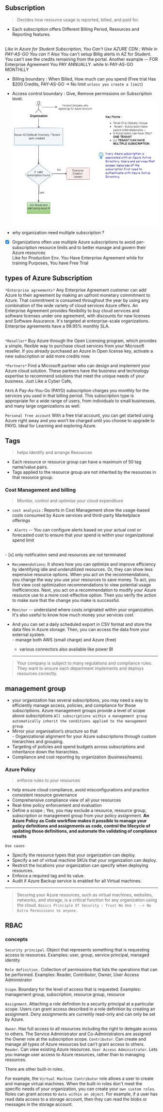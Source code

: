## Subscription
> Decides how resource usage is reported, billed, and paid for.

- Each subscription offers Different Billing Period, Resources and Reporting features.

 <br>    *Like in Azure for Student Subscription, You Can't Use AZURE CDN ; While in PAY-AS-GO You can !!*
     Also You can't setup Billig alerts in AZ for Student. You can't see the credits remaining from the portal.
     Another example -- FOR Enterprise Agreement You PAY ANNUALLY. while In PAY-AS-GO MONTHLLY

- Billing boundary : When Billed, How much can you spend (Free trial Has $200 Credits, PAY-AS-GO -> No limit `unless you create a limit`)
- Access control boundary : Give, Remove permissions on Subscription level.
![How Azure AD Is Linked to subscription](https://github.com/Ananyojha/spare-images/blob/main/AD%20vs%20AAD-Page-1.jpg?raw=true)

- why organization need multiple subscription ?
- [x] Organizations often use multiple Azure subscriptions to avoid per-subscription resource limits and to better manage and govern their Azure resources
<br> Like for Production Env. You Have Enterprise Agreement while for training Purposes, You have Free Trial 

## types of Azure Subscription

`*Enterprise agreements*`
Any Enterprise Agreement customer can add Azure to their agreement by making an upfront monetary commitment to Azure. That commitment is consumed throughout the year by using any combination of the wide variety of cloud services Azure offers. An Enterprise Agreement provides flexibility to buy cloud services and software licenses under one agreement, with discounts for new licenses and Software Assurance. It's targeted at enterprise-scale organizations. Enterprise agreements have a 99.95% monthly SLA.

<br>`*Reseller*`
Buy Azure through the Open Licensing program, which provides a simple, flexible way to purchase cloud services from your Microsoft reseller. If you already purchased an Azure in Open license key, activate a new subscription or add more credits now.

`*Partners*`
Find a Microsoft partner who can design and implement your Azure cloud solution. These partners have the business and technology expertise to recommend solutions that meet the unique needs of your business. Just Like a Cyber Cafe, 

`PAYG`
A Pay-As-You-Go (PAYG) subscription charges you monthly for the services you used in that billing period. This subscription type is appropriate for a wide range of users, from individuals to small businesses, and many large organizations as well.

`Personal free account`
With a free trial account, you can get started using Azure right away and you won’t be charged until you choose to upgrade to PAYG. Ideal for Learning and exploring Azure.

## Tags 
> helps Identify and arrange Resources

- Each resource or resource group can have a maximum of 50 tag name/value pairs.
- Tags applied to the resource group are not inherited by the resources in that resource group.

### Cost Management and billing
> Monitor, control and optimise your cloud expenditure

- `cost analysis` : Reports in Cost Management show the usage-based costs consumed by Azure services and third-party Marketplace offerings

- ` Alerts` -- You can configure alerts based on your actual cost or forecasted cost to ensure that your spend is within your organizational spend limit  
<br>
- [x] only notification send and resources are not terminated

- `Recommendations`: It shows how you can optimize and improve efficiency by identifying idle and underutilized resources. Or, they can show less expensive resource options. When you act on the recommendations, you change the way you use your resources to save money. To act, you first view cost optimization recommendations to view potential usage inefficiencies. Next, you act on a recommendation to modify your Azure resource use to a more cost-effective option. Then you verify the action to make sure that the change you make is successful.

- `Monitor` -- understand where costs originated within your organization. It's also useful to know how much money your services cost
-  And you can set a daily scheduled export in CSV format and store the data files in Azure storage. Then, you can access the data from your external system.
<br> - manage both AWS (small charge) and Azure (free)
     - various connectors also available like power BI
     
     --------------
     
> Your company is subject to many regulations and compliance rules. They want to ensure each department implements and deploys resources correctly.

## management group
-  your organization has several subscriptions, you may need a way to efficiently manage access, policies, and compliance for those subscriptions. Azure management groups provide a level of scope above subscriptions `All subscriptions within a management group automatically inherit the conditions applied to the management group`
-  Mirror your organisation’s structure so that 
<br>  - Organizational alignment for your Azure subscriptions through custom hierarchies and grouping.
- Targeting of policies and spend budgets across subscriptions and inheritance down the hierarchies.
- Compliance and cost reporting by organization (business/teams).


### Azure Policy 
> enforce rules to your resources
> 
- help ensure cloud compliance, avoid misconfigurations and practice consistent resource governance
- Comprehensive compliance view of all your resources
- Real-time policy enforcement and evaluation
- Define a scope ; Yes, you may exclude a resource, resource group, subscription or management group from your policy assignment.
**An Azure Policy as Code workflow makes it possible to manage your policy definitions and assignments as code, control the lifecycle of updating those definitions, and automate the validating of compliance results**

`Use cases`
- Specify the resource types that your organization can deploy.
- Specify a set of virtual machine SKUs that your organization can deploy.
- Restrict the locations your organization can specify when deploying resources.
- Enforce a required tag and its value.
- Audit if Azure Backup service is enabled for all Virtual machines.

----------------

> Securing your Azure resources, such as virtual machines, websites, networks, and storage, is a critical function for any organization using the cloud. 
`Basics Principle Of Security : Trust No One ! --> No Extra Permissions to anyone.`

## RBAC 

### concepts 
`Security principal`. Object that represents something that is requesting access to resources. Examples: user, group, service principal, managed identity

`Role definition.` Collection of permissions that lists the operations that can be performed. Examples: Reader, Contributor, Owner, User Access Administrator

`Scope`. Boundary for the level of access that is requested. Examples: management group, subscription, resource group, resource

`Assignment`. Attaching a role definition to a security principal at a particular scope. Users can grant access described in a role definition by creating an assignment. Deny assignments are currently read-only and can only be set by Azure.

`Owner`. Has full access to all resources including the right to delegate access to others. The Service Administrator and Co-Administrators are assigned the Owner role at the subscription scope.
`Contributor`. Can create and manage all types of Azure resources but can’t grant access to others.
`Reader`. Can view existing Azure resources.
`User Access Administrator`. Lets you manage user access to Azure resources, rather than to managing resources.

There are other built-in roles. 

For example, the `Virtual Machine Contributor` role allows a user to create and manage virtual machines.
When the built-in roles don't meet the specific needs of your organization, you can create your `own custom roles`.
Roles can grant access to `data within an object`. For example, if a user has read data access to a storage account, then they can read the blobs or messages in the storage account.
